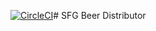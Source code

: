 [![CircleCI](https://circleci.com/gh/sfg-beer-works/sfg-beer-distributor.svg?style=svg)](https://circleci.com/gh/sfg-beer-works/sfg-beer-distributor)# SFG Beer Distributor
